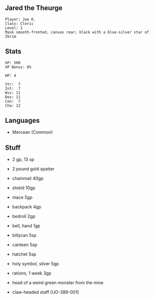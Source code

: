 
## Jared the Theurge

    Player: Joe K.
    Class: Cleric
    Level: 1
    Mask smooth-fronted, canvas rear; black with a blue-silver star of Ibrim

## Stats

    XP: 500
    XP Bonus: 0%

    HP: 4

    Str:  7
    Int:  7
    Wis: 11
    Dex: 11
    Con:  7
    Cha: 12

## Languages

- Mercean (Common)

## Stuff

* 2 gp, 13 sp
* 2 pound gold spatter

* chainmail 40gp
* shield  10gp
* mace 5gp

* backpack 4gp
* bedroll 2gp
* bell, hand 1gp
* billycan 5sp
* canteen 5sp
* hatchet 5sp

* holy symbol, silver 5gp
* rations, 1 week 3gp

* head of a weird green monster from the mine
* claw-headed staff [UO-389-001]
